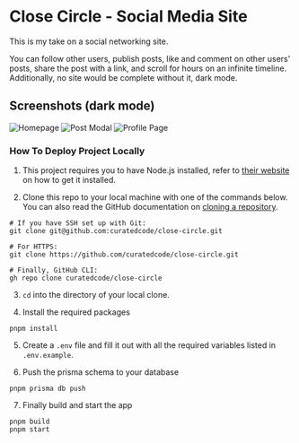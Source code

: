 # Close Circle - Social Media Site

This is my take on a social networking site.

You can follow other users, publish posts, like and comment on other users' posts, share the post with a link, and scroll for hours on an infinite timeline. Additionally, no site would be complete without it, dark mode.

## Screenshots (dark mode)

![Homepage](https://i.postimg.cc/Dzf3c2jT/homepage.png)
![Post Modal](https://i.postimg.cc/63ysDMxb/post-modal.png)
![Profile Page](https://i.postimg.cc/438kLrqh/profile-page.png)

### How To Deploy Project Locally

1. This project requires you to have Node.js installed, refer to [their website](https://nodejs.org/en/download/) on how to get it installed.

2. Clone this repo to your local machine with one of the commands below. You can also read the GitHub documentation on [cloning a repository](https://docs.github.com/en/repositories/creating-and-managing-repositories/cloning-a-repository).

```
# If you have SSH set up with Git:
git clone git@github.com:curatedcode/close-circle.git

# For HTTPS:
git clone https://github.com/curatedcode/close-circle.git

# Finally, GitHub CLI:
gh repo clone curatedcode/close-circle
```

3. `cd` into the directory of your local clone.

4. Install the required packages

```
pnpm install
```

5. Create a `.env` file and fill it out with all the required variables listed in `.env.example`.

6. Push the prisma schema to your database

```
pnpm prisma db push
```

7. Finally build and start the app

```
pnpm build
pnpm start
```
